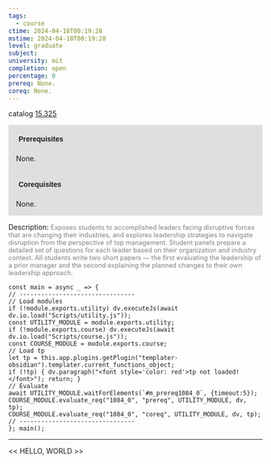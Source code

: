 ```yaml
---
tags:
  - course
ctime: 2024-04-18T00:19:28
mstime: 2024-04-18T00:19:28
level: graduate
subject: 
university: mit
completion: open
percentage: 0
prereq: None.
coreq: None.
---
```


catalog [15.325](http://student.mit.edu/catalog/m15b.html#15.325)

<span style="display: block; padding: 15px; background-color: rgb(100, 100, 100, 0.2);"><font id="m_prereq1084_0" style="display: block; font-family: Arial, sans-serif; font-weight: bold; padding: 5px">Prerequisites</font><br><span id="prereq1084_0">None.</span></span>
<span style="display: block; padding: 15px; background-color: rgb(100, 100, 100, 0.2);"><font id="m_coreq1084_0" style="display: block; font-family: Arial, sans-serif; font-weight: bold; padding: 5px">Corequisites</font><br><span id="coreq1084_0">None.</span></span>

<font style="">Description:</font>
<font style="color: grey; font-size: 0.8rem;">Exposes students to accomplished leaders facing disruptive forces that are changing their industries, and explores leadership strategies to navigate disruption from the perspective of top management. Student panels prepare a detailed set of questions for each leader based on their organization and industry context. All students write two short papers — the first evaluating the leadership of a prior manager and the second explaining the planned changes to their own leadership approach.</font>

```dataviewjs
const main = async _ => {
// --------------------------------
// Load modules
if (!module.exports.utility) dv.executeJs(await dv.io.load("Scripts/utility.js"));
const UTILITY_MODULE = module.exports.utility;
if (!module.exports.course) dv.executeJs(await dv.io.load("Scripts/course.js"));
const COURSE_MODULE = module.exports.course;
// Load tp
let tp = this.app.plugins.getPlugin("templater-obsidian").templater.current_functions_object;
if (!tp) { dv.paragraph("<font style='color: red'>tp not loaded!</font>"); return; }
// Evaluate
await UTILITY_MODULE.waitForElements(`#m_prereq1084_0`, {timeout:5});
COURSE_MODULE.evaluate_req("1084_0", "prereq", UTILITY_MODULE, dv, tp);
COURSE_MODULE.evaluate_req("1084_0", "coreq", UTILITY_MODULE, dv, tp);
// --------------------------------
}; main();
```

---

<< HELLO, WORLD >>
